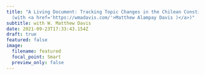 ```yaml
---
title: "A Living Document: Tracking Topic Changes in the Chilean Constitution
  (with <a href='https://wmadavis.com/'>Matthew Alampay Davis )</a>)"
subtitle: with W. Matthew Davis
date: 2021-09-23T17:33:43.154Z
draft: true
featured: false
image:
  filename: featured
  focal_point: Smart
  preview_only: false
---
```

